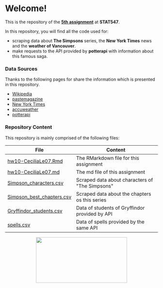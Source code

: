 # Welcome!

This is the repository of the [**5th assignment**](https://github.com/STAT545-UBC/Classroom/blob/master/assignments/hw10/hw10.md) at **STAT547**.

In this repository, you will find all the code used for:

  + scraping data about **The Simpsons** series, the **New York Times** news and the **weather of Vancouver**.  
  + make requests to the API provided by **potterapi** with information about this famous saga.


### Data Sources

Thanks to the following pages for share the information which is presented in this repository.

  + [Wikipedia](https://en.wikipedia.org/wiki/List_of_The_Simpsons_characters)
  + [pastemagazine](https://www.pastemagazine.com/articles/2014/05/the-top-25-simpsons-episodes-of-all-time.html)
  + [New York Times](https://www.nytimes.com)
  + [accuweather](https://www.accuweather.com/en/ca/vancouver/v6c/hourly-weather-forecast/5328)
  + [potterapi](https://www.potterapi.com/)

### Repository Content

This repository is mainly comprised of the following files:

|   File    |   Content   |
|-----------|-------------|
|[hw10-CeciliaLe07.Rmd](https://github.com/STAT545-UBC-students/hw10-CeciliaLe07/blob/master/hw10-CeciliaLe07.Rmd)| The RMarkdown file for this assignment |
|[hw10-CeciliaLe07.md](https://github.com/STAT545-UBC-students/hw10-CeciliaLe07/blob/master/hw10-CeciliaLe07.md)| The md file of this assignment|
|[Simpson_characters.csv](https://github.com/STAT545-UBC-students/hw10-CeciliaLe07/blob/master/Simpson_characters.csv)| Scraped data about characters of "The Simpsons"|
|[Simpson_best_chapters.csv](https://github.com/STAT545-UBC-students/hw10-CeciliaLe07/blob/master/Simpson_best_chapters.csv)| Scraped data about the chapters os this series|
|[Gryffindor_students.csv](https://github.com/STAT545-UBC-students/hw10-CeciliaLe07/blob/master/Gryffindor_students.csv)| Data of students of Gryffindor provided by API |
|[spells.csv](https://github.com/STAT545-UBC-students/hw10-CeciliaLe07/blob/master/spells.csv)| Data of spells provided by the same API|


<p align="center">
<img src="https://media.giphy.com/media/26AHyxxCItIbFijLO/giphy.gif" width="300" height="150"/>
</p>